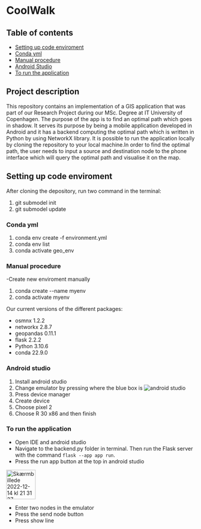# CoolWalk

## Table of contents
* [Setting up code enviroment](#setting)  
* [Conda yml](#yml)
* [Manual procedure](#manual)
* [Android Studio](#android)
* [To run the application](#app)

## Project description
This repository contains an implementation of a GIS application that was part of our Research Project during our MSc. Degree at IT University of Copenhagen. The purpose of the app is to find an optimal path which goes in shadow. It serves its purpose by being a mobile application developed in Android and it has a backend computing the optimal path which is written in Python by using NetworkX library. It is possible to run the application locally by cloning the repository to your local machine.In order to find the optimal path, the user needs to input a source and destination node to the phone interface which will query the optimal path and visualise it on the map.



<a name="setting"></a>
## Setting up code enviroment
After cloning the depository, run two command in the terminal:
1. git submodel init
2. git submodel update

<a name="yml"></a>
### Conda yml
1. conda env create -f environment.yml
2. conda env list
3. conda activate geo_env

<a name="manual"></a>
### Manual procedure
-Create new enviroment manually
1. conda create --name myenv
2. conda activate myenv

<a name="android"></a>
Our current versions of the different packages:
- osmnx 1.2.2       
- networkx 2.8.7  
- geopandas 0.11.1
- flask  2.2.2
- Python 3.10.6
- conda 22.9.0

<a name="app"></a>
### Android studio
1. Install android studio
2. Change emulator by pressing where the blue box is
![android studio](https://github.itu.dk/storage/user/3592/files/dc20d384-10b1-4d46-9397-4eafaf5a4493)
4. Press device manager
5. Create device
6. Choose pixel 2 
7. Choose R 30 x86 and then finish


### To run the application 
- Open IDE and android studio
- Navigate to the backend.py folder in terminal. Then run the Flask server with the command `flask --app app run`.
- Press the run app button at the top in android studio 
<img width="78" alt="Skærmbillede 2022-12-14 kl  21 31 37" src="https://github.itu.dk/storage/user/3592/files/032350e1-82c9-4157-a919-a572bca385cd">

- Enter two nodes in the emulator
- Press the send node button
- Press show line

